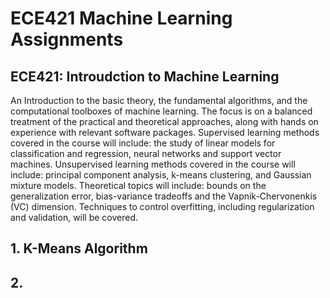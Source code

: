 # ECE421 Machine Learning Assignments
## ECE421: Introudction to Machine Learning
An Introduction to the basic theory, the fundamental algorithms, and the computational toolboxes of machine learning. The focus is on a balanced treatment of the practical and theoretical approaches, along with hands on experience with relevant software packages. Supervised learning methods covered in the course will include: the study of linear models for classification and regression, neural networks and support vector machines. Unsupervised learning methods covered in the course will include: principal component analysis, k-means clustering, and Gaussian mixture models. Theoretical topics will include: bounds on the generalization error, bias-variance tradeoffs and the Vapnik-Chervonenkis (VC) dimension. Techniques to control overfitting, including regularization and validation, will be covered.

## 1. K-Means Algorithm
## 2.
